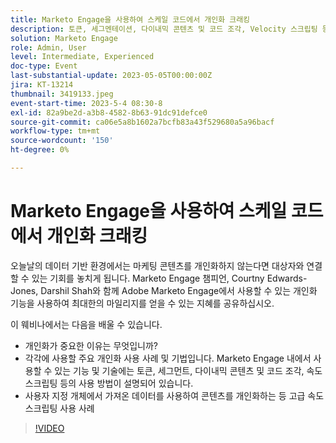 ```yaml
---
title: Marketo Engage을 사용하여 스케일 코드에서 개인화 크래킹
description: 토큰, 세그멘테이션, 다이내믹 콘텐츠 및 코드 조각, Velocity 스크립팅 등 Adobe Marketo Engage 내에서 사용할 수 있는 개인화 기능을 다룹니다.  사용자 지정 개체에서 가져온 데이터를 사용하여 콘텐츠를 개인화하는 등 고급 속도 스크립팅 사용 사례
solution: Marketo Engage
role: Admin, User
level: Intermediate, Experienced
doc-type: Event
last-substantial-update: 2023-05-05T00:00:00Z
jira: KT-13214
thumbnail: 3419133.jpeg
event-start-time: 2023-5-4 08:30-8
exl-id: 82a9be2d-a3b8-4582-8b63-91dc91defce0
source-git-commit: ca06e5a8b1602a7bcfb83a43f529680a5a96bacf
workflow-type: tm+mt
source-wordcount: '150'
ht-degree: 0%

---
```


# Marketo Engage을 사용하여 스케일 코드에서 개인화 크래킹

오늘날의 데이터 기반 환경에서는 마케팅 콘텐츠를 개인화하지 않는다면 대상자와 연결할 수 있는 기회를 놓치게 됩니다. Marketo Engage 챔피언, Courtny Edwards-Jones, Darshil Shah와 함께 Adobe Marketo Engage에서 사용할 수 있는 개인화 기능을 사용하여 최대한의 마일리지를 얻을 수 있는 지혜를 공유하십시오.

이 웨비나에서는 다음을 배울 수 있습니다.

* 개인화가 중요한 이유는 무엇입니까?
* 각각에 사용할 주요 개인화 사용 사례 및 기법입니다. Marketo Engage 내에서 사용할 수 있는 기능 및 기술에는 토큰, 세그먼트, 다이내믹 콘텐츠 및 코드 조각, 속도 스크립팅 등의 사용 방법이 설명되어 있습니다.
* 사용자 지정 개체에서 가져온 데이터를 사용하여 콘텐츠를 개인화하는 등 고급 속도 스크립팅 사용 사례

>[!VIDEO](https://video.tv.adobe.com/v/3419133/?learn=on)
